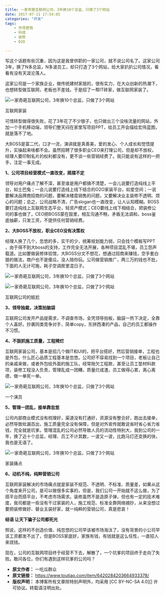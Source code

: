 ```yaml
---
title: 一家奇葩互联网公司，3年换10个总监，只做了3个网站
date: 2017-07-11 17:54:03
categories: "开发"
tags:
	- 市场营销
	- 科技
	- 装修
	- O2O

---
```


写这个话题有些沉重，因为这是我曾供职的一家公司，就不说公司名了。这家公司3年，换了N多总监，N多波员工，却只打造了3个网站，给大家扒扒公司情况，看看有没有天涯沦落人。

这家公司是一个家族企业，做传统建材家居的，很有实力，在大众创新的热潮下，也想转型做互联网，老板也不差钱。于是招了一帮IT砖家，做互联网家装了。

![一家奇葩互联网公司，3年换10个总监，只做了3个网站][3_10_3]

互联网家装

可惜转型做得很失败，花了3年花了不少银子，也只做出三个没啥流量的网站，外加一个手机移动端，领导们整天闷在家里写项目PPT，给员工开会描绘宏伟蓝图，就是落不了地。

大BOSS是富二代，口才一流，演讲就是真善美，爱的发心、个人成长和觉悟提升，实操起来啥都不会。虽然招聘了很多职业CEO来打理公司，但是却不放权，经理人要印制名片的权利都没有，更不谈一些营销经费了。我只能说有这样的一把手，注定一事无成。

**1、公司项目经营模式一直改变，摇摆不定**

领导对用户痛点了解不深，甚至谁是用户都搞不清楚，一会儿说要打造纯线上平台，如土巴兔；一会儿说要打造线上线下结合的O2O家装平台，如爱空间；一说要解决品牌商招商的问题，要解决楼盘销售的问题，又要解决业主装修不透明、烦心的问题；总之，公司战略不清，广告slogan也一直改变，让人认知模糊。BOSS要打造纯线上互联网生态平台，轻资产模式；CEO要线上线下相结合，把装修公司的事也做了，CEO把BOSS蒙在鼓里，相互沟通不畅，矛盾无法调和，boss釜底抽薪，只发工资，不提供任何营销经费。

**2、大BOSS不放权，职业CEO没有决策权**

经理人换了几个，忽悠的多，实干的少，统筹规划能力弱，只会找个模板写PPT ，由于得不到大boss的支持，工作完全无法开展，各种项目混乱不堪，员工怨声载道。比如要做装修体验馆，大BOSS分文不想花，想通过招商来赚钱，空手套白狼的做法，商户也不是傻瓜，没人陪你玩。公司做营销推广，两三万的钱也不批，下面的人无计可施，耗子空调房里混日子。

![一家奇葩互联网公司，3年换10个总监，只做了3个网站][3_10_3 1]

![一家奇葩互联网公司，3年换10个总监，只做了3个网站][3_10_3 2]

互联网公司的尴尬

**3、领导独裁，决策拍脑袋**

互联网公司发开产品提需求，不调查市场，全凭领导拍板，脑袋一热下决定，全靠个人喜好。抄袭同类竞争对手，简单copy，东拼西凑的产品，自己的员工都操作不习惯。

**4、不狠抓施工质量，工程稀烂**

互联网家装公司，基本是招几个做IT和UI的，把平台搭好，然后营销接单，工程也是外包，什么匠心品质工程基本是忽悠。公司好不容易找到一个项目，老板让自己的亲戚来做，或者外包给外面的施工队，经常拖欠工程款，甚至让员工垫材料款项，装修工程没人负责，管理乱成一团糟，质量烂成渣，员工做得心累，离心离德，做一单死一单。

![一家奇葩互联网公司，3年换10个总监，只做了3个网站][3_10_3 3]

一个演员

**5、管理一团乱，接单靠忽悠**

公司内部商业模式没有梳理好，渠道没有打通好，资源没有整合好，跑出去接单，必然导致纰漏百出，施工质量完全没有保障，但是对外宣传就敢说省时省心省力省钱，完全就是坑爹。管理混乱的公司必然导致人员的流动性特别大，我到公司的一年，换了近十个总监，经理、员工不计其数，一波又一波，比跑马灯还变换的快，我也是无语了。

![一家奇葩互联网公司，3年换10个总监，只做了3个网站][3_10_3 4]

家装痛点

**6、动机不纯，纯粹营销公司**

互联网家装解决的市场痛点就是家装不规范、不透明、不标准、质量差，如果从这个角度来开公司，是可以做很多实事的，但是，我们公司一开始就不这么做，为了搭平台而搭平台，不考虑市场需求。装修虽然不是造原子弹，但也有一定的技术难度，我司都是一些没有干过家装的人，施工规范、标准全靠网络摘抄，从来没想过要把装修做好、替业主装好家，就一纯粹的营销公司，真是悲哀！

**结语 让天下骗子公司都死光**

照说，这样的不创造价值、纯忽悠的公司早该被市场淘汰了，没有背景的小公司早该工资都发不出了，但是BOSS家底好，家族有钱，有钱就是这么任性，一直招人来烧钱。

现在，公司的互联网项目终于经营不下去，解散了，一个坑爹的项目终于走向了失败。敢问各位，你们有遇到这样坑爹的公司吗？


[3_10_3]: /pro/os/crawler/FRBQ-MNRJ-ZVIN.jpg
[3_10_3 1]: /pro/os/crawler/6VF7-BE6N-JVYB.jpg
[3_10_3 2]: /pro/os/crawler/JM2M-M3MJ-U3IV.jpg
[3_10_3 3]: /pro/os/crawler/MMFQ-BREV-EAQR.jpg
[3_10_3 4]: /pro/os/crawler/BQQ6-JIEQ-I3MJ.jpg
 *  **原文作者：** 一吃瓜群众
 *  **原文链接：** https://www.toutiao.com/item/6420284203664933378/
 *  **版权声明：** 本博客所有文章除特别声明外，均采用 [CC BY-NC-SA 4.0][] 许可协议。转载请注明出处。